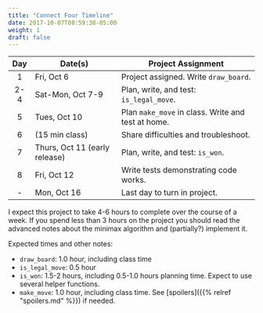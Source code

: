 ```yaml
---
title: "Connect Four Timeline"
date: 2017-10-07T08:59:38-05:00
weight: 1
draft: false
---
```


| Day | Date(s) | Project Assignment  |
|:---:|---------|---------------------|
| 1   | Fri, Oct 6| Project assigned. Write `draw_board`. |
| 2-4 | Sat-Mon, Oct 7-9 | Plan, write, and test: `is_legal_move`. |
| 5   | Tues, Oct 10  | Plan `make_move` in class. Write and test at home. |
| 6   | (15 min class)| Share difficulties and troubleshoot. |
| 7   | Thurs, Oct 11 (early release)| Plan, write, and test: `is_won`. |
| 8   | Fri, Oct 12   | Write tests demonstrating code works. |
| -   | Mon, Oct 16   | Last day to turn in project. |

I expect this project to take 4-6 hours to complete over the course of
a week. If you spend less than 3 hours on the project you should read
the advanced notes about the minimax algorithm and (partially?)
implement it.

Expected times and other notes:

* `draw_board`: 1.0 hour, including class time
* `is_legal_move`: 0.5 hour
* `is_won`: 1.5-2 hours, including 0.5-1.0 hours planning time.
Expect to use several helper functions.
* `make_move`: 1.0 hour, including class time. See [spoilers]({{% relref "spoilers.md" %}}) if needed.


